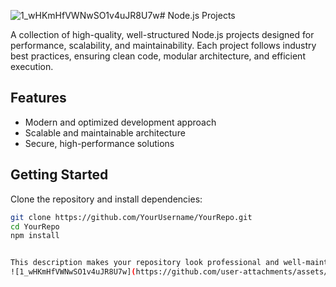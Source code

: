 ![1_wHKmHfVWNwSO1v4uJR8U7w](https://github.com/user-attachments/assets/09d7483c-9ca2-446a-a9cd-b8164f1ab028)# Node.js Projects  

A collection of high-quality, well-structured Node.js projects designed for performance, scalability, and maintainability. Each project follows industry best practices, ensuring clean code, modular architecture, and efficient execution.  

## Features  
- Modern and optimized development approach  
- Scalable and maintainable architecture  
- Secure, high-performance solutions  

## Getting Started  
Clone the repository and install dependencies:  

```sh
git clone https://github.com/YourUsername/YourRepo.git  
cd YourRepo  
npm install  


This description makes your repository look professional and well-maintained. Let me know if you want any modifications! 😊
![1_wHKmHfVWNwSO1v4uJR8U7w](https://github.com/user-attachments/assets/5db4b678-c904-496e-bbfc-0a3cbc3cbcdf)

